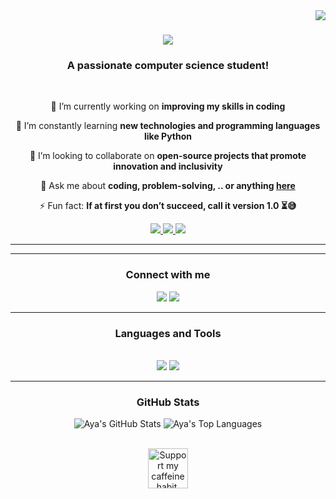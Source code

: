 

<!--
**Aya-Ahmad/Aya-Ahmad** is a ✨ _special_ ✨ repository because its `README.md` (this file) appears on your GitHub profile.

Here are some ideas to get you started:

- 🔭 I’m currently working on ...
- 🌱 I’m currently learning ...
- 👯 I’m looking to collaborate on ...
- 🤔 I’m looking for help with ...
- 💬 Ask me about ...
- 📫 How to reach me: ...
- 😄 Pronouns: ...
- ⚡ Fun fact: ...,
-->

<img align="right" src="https://visitor-badge.laobi.icu/badge?page_id=aya-ahmad.aya-ahmad" />

<h1 align="center">
    <img src="https://readme-typing-svg.herokuapp.com/?font=Righteous&size=35&center=true&vCenter=true&width=500&height=70&duration=4000&color=ff69b4&lines=Hi+There!+👋;+I'm+Aya+Ahmad!😊;" />
</h1>
<h3 align="center">A passionate computer science student! </h3>

<br/>

<div align="center">
  
  🔭 I’m currently working on **improving my skills in coding**
  
 🌱 I’m constantly learning **new technologies and programming languages like Python**
 
 👯 I’m looking to collaborate on **open-source projects that promote innovation and inclusivity**
 
 💬 Ask me about **coding, problem-solving, .. or anything [here](https://github.com/Aya-Ahmad/Aya-Ahmad/issues)** 
 
 ⚡ Fun fact: **If at first you don’t succeed, call it version 1.0 ⏳😅**

 </div>

<div align="center"> 
  <a href="mailto:aya.w.ahmadd@gmail.com">
    <img src="https://img.shields.io/badge/Gmail-ff69b4?style=for-the-badge&logo=gmail&logoColor=white" />
  </a>
  <a href="https://linkedin.com/in/aya-ahmad-66533b21b/" target="_blank">
    <img src="https://img.shields.io/badge/LinkedIn-0077B5?style=for-the-badge&logo=linkedin&logoColor=white" target="_blank" />
  </a>
  <a href="https://github.com/aya-ahmad" target="_blank">
     <img src="https://img.shields.io/badge/GitHub-333333?style=for-the-badge&logo=github&logoColor=white" target="_blank" />
  </a>
</div>


---



---

<h3 align="center">Connect with me</h3>
<p align="center">
  <a href="https://www.linkedin.com/in/aya-ahmad-66533b21b/" target="_blank"><img src="https://img.shields.io/badge/LinkedIn-ff69b4?style=for-the-badge&logo=linkedin&logoColor=white"></a>
  <a href="https://github.com/your-github-profile" target="_blank"><img src="https://img.shields.io/badge/GitHub-ff69b4?style=for-the-badge&logo=github&logoColor=white"></a>
</p>

---

<h3 align="center">Languages and Tools</h3>
<br/>
<div align="center">
    <img src="https://skillicons.dev/icons?i=react,bootstrap,mui,html,css,vscode,github,figma,tailwind,git,r" />
    <img src="https://skillicons.dev/icons?i=nodejs,python,javascript,typescript,express,firebase,mongodb,c,java,nextjs,mysql,flask" /><br>
</div>

---

<h3 align="center">GitHub Stats</h3>
<p align="center">
  <img src="https://github-readme-stats.vercel.app/api?username=your-github-username&show_icons=true&theme=radical" alt="Aya's GitHub Stats" />
  <img src="https://github-readme-stats.vercel.app/api/top-langs/?username=your-github-username&theme=radical&layout=compact" alt="Aya's Top Languages" />
</p>

<br/>

<div align="center">
<a href='https://ko-fi.com/V7V4RAK9C' target='_blank'><img height='64' style='border:0px;height:64px;' src='https://storage.ko-fi.com/cdn/kofi1.png?v=3' border='0' alt='Support my caffeine habit, and I'll keep coding!☕️' /></a>
</div>

<br/>



